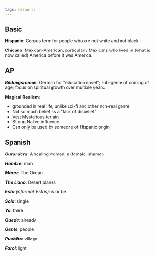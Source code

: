 ```yaml
---
tags: resource
---
```

## Basic
**Hispanic**: Census term for people who are not white and not black.

**Chicano**: Mexican-American, particularly Mexicans who lived in (what is now called) America before it was America.
## AP
***Bildungsroman***: German for "education novel"; sub-genre of coming of age; focus on spiritual growth over multiple years. 

**Magical Realism**:
- grounded in real life, unlike sci-fi and other non-real genre
- Not so much belief as a "lack of disbelief"
- Vast Mysterious terrain
- Strong Native influence
- Can only be used by someone of Hispanic origin
## Spanish
***Curandera***: A healing woman; a (female) shaman

***Hómbre***: man

***Márez***: The Ocean

***The Llano***: Desert planes

***Esta** (informal: Estas)*: is or be

***Sola***: single

***Ya***: there

***Queda***: already

***Gente***: people

***Pueblito***: village

***Farol***: light